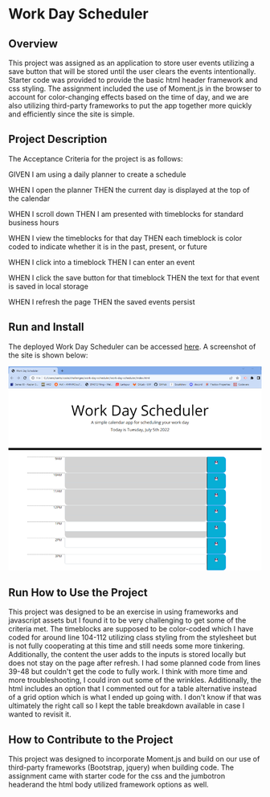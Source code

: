 # Work Day Scheduler

## Overview
This project was assigned as an application to store user events utilizing a save button that will be stored until the user clears the events intentionally. Starter code was provided to provide the basic html header framework and css styling. The assignment included the use of Moment.js in the browser to account for color-changing effects based on the time of day, and we are also utilizing third-party frameworks to put the app together more quickly and efficiently since the site is simple. 


## Project Description
The Acceptance Criteria for the project is as follows: 

GIVEN I am using a daily planner to create a schedule

WHEN I open the planner
THEN the current day is displayed at the top of the calendar

WHEN I scroll down
THEN I am presented with timeblocks for standard business hours

WHEN I view the timeblocks for that day
THEN each timeblock is color coded to indicate whether it is in the past, present, or future

WHEN I click into a timeblock
THEN I can enter an event

WHEN I click the save button for that timeblock
THEN the text for that event is saved in local storage

WHEN I refresh the page
THEN the saved events persist


## Run and Install

The deployed Work Day Scheduler can be accessed [here](https://kristensantee.github.io/work-day-scheduler/). A screenshot of the site is shown below:

![](./assets/Screenshot.png)

## Run How to Use the Project

This project was designed to be an exercise in using frameworks and javascript assets but I found it to be very challenging to get some of the criteria met. The timeblocks are supposed to be color-coded which I have coded for around line 104-112 utilizing class styling from the stylesheet but is not fully cooperating at this time and still needs some more tinkering. Additionally, the content the user adds to the inputs is stored locally but does not stay on the page after refresh. I had some planned code from lines 39-48 but couldn't get the code to fully work. I think with more time and more troubleshooting, I could iron out some of the wrinkles. Additionally, the html includes an option that I commented out for a table alternative instead of a grid option which is what I ended up going with. I don't know if that was ultimately the right call so I kept the table breakdown available in case I wanted to revisit it. 

## How to Contribute to the Project
This project was designed to incorporate Moment.js and build on our use of third-party frameworks (Bootstrap, jquery) when building code. The assignment came with starter code for the css and the jumbotron headerand the html body utilized framework options as well. 